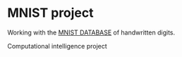 # MNIST project

Working with the [MNIST DATABASE](http://yann.lecun.com/exdb/mnist/) of handwritten digits.

Computational intelligence project
